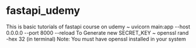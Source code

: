 # fastapi_udemy
This is basic tutorials of fastapi course on udemy
~ uvicorn main:app --host 0.0.0.0 --port 8000 --reload
To Generate new SECRET_KEY
~ openssl rand -hex 32 (in terminal)
Note: You must have openssl installed in your system